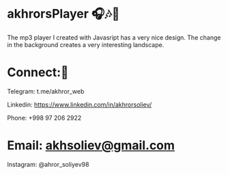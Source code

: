 # akhrorsPlayer 🎧🎶🎼
The mp3 player I created with Javasript has a very nice design. The change in the background creates a very interesting landscape.

# Connect:🚩

Telegram: t.me/akhror_web

Linkedin: https://www.linkedin.com/in/akhrorsoliev/

Phone: +998 97 206 2922

# Email: akhsoliev@gmail.com

Instagram: @ahror_soliyev98
